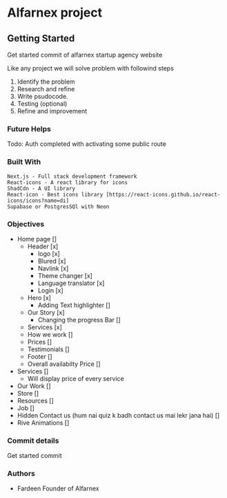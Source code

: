 # Alfarnex project

## Getting Started
Get started commit of alfarnex startup agency website

Like any project we will solve problem with followind steps

1. Identify the problem
2. Research and refine
3. Write psudocode.
4. Testing (optional) 
5. Refine and improvement

### Future Helps 

Todo: Auth completed with activating some public route

### Built With

    Next.js - Full stack development framework 
    React-icons - A react library for icons
    ShadCdn - A UI library
    React-icon - Best icons library [https://react-icons.github.io/react-icons/icons?name=di]
    Supabase or PostgresSQl with Neon

### Objectives 

- Home page []
    - Header [x]
        - logo [x]
        - Blured [x]
        - Navlink [x]
        - Theme changer [x]
        - Language translator [x]
        - Login [x]
    - Hero [x]
        - Adding Text highlighter []
    - Our Story [x]
        - Changing the progress Bar []
    - Services [x]
    - How we work []
    - Prices []
    - Testimonials []
    - Footer []
    - Overall availabilty Price []
- Services []
    - Will display price of every service
- Our Work []
- Store []
- Resources []
- Job []
- Hidden Contact us (hum nai quiz k badh contact us mai lekr jana hai) []
- Rive Animations []

### Commit details

Get started commit

### Authors
- Fardeen Founder of Alfarnex


